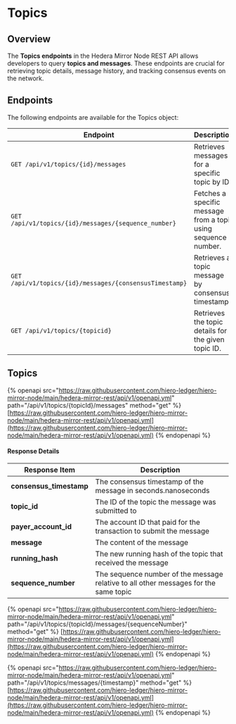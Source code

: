 # Topics

## Overview

The **Topics endpoints** in the Hedera Mirror Node REST API allows developers to query **topics and messages**. These endpoints are crucial for retrieving topic details, message history, and tracking consensus events on the network.

## Endpoints

The following endpoints are available for the Topics object:

| **Endpoint**                                            | **Description**                                                |
| ------------------------------------------------------- | -------------------------------------------------------------- |
| `GET /api/v1/topics/{id}/messages`                      | Retrieves messages for a specific topic by ID.                 |
| `GET /api/v1/topics/{id}/messages/{sequence_number}`    | Fetches a specific message from a topic using sequence number. |
| `GET /api/v1/topics/{id}/messages/{consensusTimestamp}` | Retrieves a topic message by consensus timestamp.              |
| `GET /api/v1/topics/{topicid}`                          | Retrieves the topic details for the given topic ID.            |

## Topics

{% openapi src="https://raw.githubusercontent.com/hiero-ledger/hiero-mirror-node/main/hedera-mirror-rest/api/v1/openapi.yml" path="/api/v1/topics/{topicId}/messages" method="get" %}
[https://raw.githubusercontent.com/hiero-ledger/hiero-mirror-node/main/hedera-mirror-rest/api/v1/openapi.yml](https://raw.githubusercontent.com/hiero-ledger/hiero-mirror-node/main/hedera-mirror-rest/api/v1/openapi.yml)
{% endopenapi %}

#### Response Details

| Response Item            | Description                                                                          |
| ------------------------ | ------------------------------------------------------------------------------------ |
| **consensus\_timestamp** | The consensus timestamp of the message in seconds.nanoseconds                        |
| **topic\_id**            | The ID of the topic the message was submitted to                                     |
| **payer\_account\_id**   | The account ID that paid for the transaction to submit the message                   |
| **message**              | The content of the message                                                           |
| **running\_hash**        | The new running hash of the topic that received the message                          |
| **sequence\_number**     | The sequence number of the message relative to all other messages for the same topic |

{% openapi src="https://raw.githubusercontent.com/hiero-ledger/hiero-mirror-node/main/hedera-mirror-rest/api/v1/openapi.yml" path="/api/v1/topics/{topicId}/messages/{sequenceNumber}" method="get" %}
[https://raw.githubusercontent.com/hiero-ledger/hiero-mirror-node/main/hedera-mirror-rest/api/v1/openapi.yml](https://raw.githubusercontent.com/hiero-ledger/hiero-mirror-node/main/hedera-mirror-rest/api/v1/openapi.yml)
{% endopenapi %}

{% openapi src="https://raw.githubusercontent.com/hiero-ledger/hiero-mirror-node/main/hedera-mirror-rest/api/v1/openapi.yml" path="/api/v1/topics/messages/{timestamp}" method="get" %}
[https://raw.githubusercontent.com/hiero-ledger/hiero-mirror-node/main/hedera-mirror-rest/api/v1/openapi.yml](https://raw.githubusercontent.com/hiero-ledger/hiero-mirror-node/main/hedera-mirror-rest/api/v1/openapi.yml)
{% endopenapi %}

